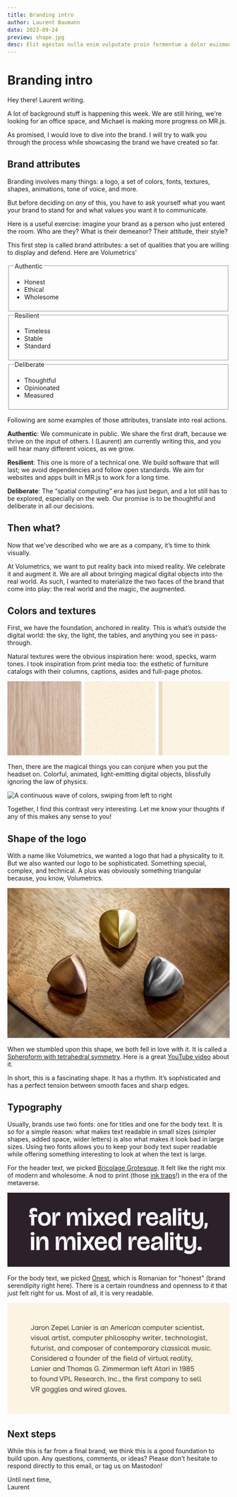```yaml
---
title: Branding intro
author: Laurent Baumann
date: 2023-09-24
preview: shape.jpg
desc: Elit egestas nulla enim vulputate proin fermentum a dolor euismod.
---
```

# Branding intro

Hey there! Laurent writing.

A lot of background stuff is happening this week. We are still hiring, we're looking for an office space, and Michael is making more progress on MR.js.

As promised, I would love to dive into the brand. I will try to walk you through the process while showcasing the brand we have created so far.

## Brand attributes

Branding involves many things: a logo, a set of colors, fonts, textures, shapes, animations, tone of voice, and more.

But before deciding on *any* of this, you have to ask yourself what you want your brand to stand for and what values you want it to communicate.

Here is a useful exercise: imagine your brand as a person who just entered the room. Who are they? What is their demeanor? Their attitude, their style?

This first step is called brand attributes: a set of qualities that you are willing to display and defend. Here are Volumetrics'

<div class="triptych">
<fieldset><legend>Authentic</legend><ul>
    <li>Honest</li>
    <li>Ethical</li>
    <li>Wholesome</li>
</ul></fieldset>
<fieldset><legend>Resilient</legend><ul>
    <li>Timeless</li>
    <li>Stable</li>
    <li>Standard</li>
</ul></fieldset>
<fieldset><legend>Deliberate</legend><ul>
    <li>Thoughtful</li>
    <li>Opinionated</li>
    <li>Measured</li>
</ul></fieldset>
</div>

Following are some examples of those attributes, translate into real actions.

**Authentic**: We communicate in public. We share the first draft, because we thrive on the input of others. I (Laurent) am currently writing this, and you will hear many different voices, as we grow.

**Resilient**: This one is more of a technical one. We build software that will last; we avoid dependencies and follow open standards. We aim for websites and apps built in MR.js to work for a long time.

**Deliberate**: The “spatial computing” era has just begun, and a lot still has to be explored, especially on the web. Our promise is to be thoughtful and deliberate in all our decisions.

## Then what?

Now that we've described who we are as a company, it’s time to think visually.

At Volumetrics, we want to put reality back into mixed reality. We celebrate it and augment it. We are all about bringing magical digital objects into the real world. As such, I wanted to materialize the two faces of the brand that come into play: the real world and the magic, the augmented.

## Colors and textures

First, we have the foundation, anchored in reality. This is what’s outside the digital world: the sky, the light, the tables, and anything you see in pass-through.

Natural textures were the obvious inspiration here: wood,  specks, warm tones. I took inspiration from print media too: the esthetic of furniture catalogs with their columns, captions, asides and full-page photos.

![A triptych with a wooden texture on the left, a specks / recycled texture in the middle, and a flat sandy color on the right](analog.jpg)

Then, there are the magical things you can conjure when you put the headset on. Colorful, animated, light-emitting digital objects, blissfully ignoring the law of physics.

![A continuous wave of colors, swiping from left to right](digital.gif)

Together, I find this contrast very interesting. Let me know your thoughts if any of this makes any sense to you!

## Shape of the logo

With a name like Volumetrics, we wanted a logo that had a physicality to it. But we also wanted our logo to be sophisticated. Something special, complex, and technical. A plus was obviously something triangular because, you know, Volumetrics.

![Three spheroforms sitting on a table. Each one has a different colors, and is rotated differently, to showcase their symmetry](shape.jpg)

When we stumbled upon this shape, we both fell in love with it. It is called a [Spheroform with tetrahedral symmetry](https://www.xtalgrafix.com/Spheroform2.htm). Here is a great [YouTube video](https://www.youtube.com/watch?v=fOojOfpcPZM) about it.

In short, this is a fascinating shape. It has a rhythm. It’s sophisticated and has a perfect tension between smooth faces and sharp edges.

## Typography  

Usually, brands use two fonts: one for titles and one for the body text.
It is so for a simple reason: what makes text readable in small sizes (simpler shapes, added space, wider letters) is also what makes it look bad in large sizes. Using two fonts allows you to keep your body text super readable while offering something interesting to look at when the text is large.

For the header text, we picked [Bricolage Grotesque](https://ateliertriay.github.io/bricolage/). It felt like the right mix of modern and wholesome. A nod to print (those [ink traps](https://en.wikipedia.org/wiki/Ink_trap)!) in the era of the metaverse.

![A sentence rendered in Bricolage Grostesque](bricolage.jpg)

For the body text, we picked [Onest](https://onest.md/), which is Romanian for "honest" (brand serendipity right here). There is a certain roundness and openness to it that just felt right for us. Most of all, it is very readable.

![A paragraph of text rendered in the font Onest](onest.jpg)

## Next steps

While this is far from a final brand, we think this is a good foundation to build upon. Any questions, comments, or ideas? Please don't hesitate to respond directly to this email, or tag us on Mastodon!

Until next time,  
Laurent
